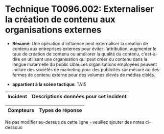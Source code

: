 # Technique T0096.002: Externaliser la création de contenu aux organisations externes

* **Résumé**: Une opération d'influence peut externaliser la création de contenu aux entreprises externes pour éviter l'attribution, augmenter le taux de création de contenu ou améliorer la qualité du contenu, c'est-à-dire en utilisant une organisation qui peut créer du contenu dans la langue maternelle du public cible.Les organisations employées peuvent inclure des sociétés de marketing pour des publicités sur mesure ou des fermes de contenu externe pour des volumes élevés de médias ciblés.

* **appartient à la scène tactique**: TA15


|Incident |Descriptions données pour cet incident |
|-------- |-------------------- |



|Compteurs |Types de réponse |
|-------- |-------------- |


Ne pas modifier au-dessus de cette ligne - veuillez ajouter des notes ci-dessous